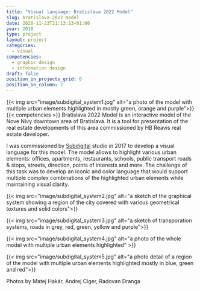 ```yaml
---
title: "Visual language: Bratislava 2022 Model"
slug: bratislava-2022-model
date: 2020-11-23T21:13:13+01:00
year: 2018
type: project
layout: project
categories:
  - visual
competencies:
  - graphic design
  - information design
draft: false
position_in_projects_grid: 0
position_in_column: 2
---
```


{{< img src="image/subdigital_system1.jpg" alt="a photo of the model with multiple urban elements highlighted in mostly green, orange and purple">}}
{{< competencies >}}
Bratislava 2022 Model is an interactive model of the Nove Nivy downtown area of Bratislava. It is a tool for presentation of the real estate developments of this area commissioned by HB Reavis real estate developer.

I was commissioned by [Subdigital](https://www.sub.digital/project02/) studio in 2017 to develop a visual language for this model. The model allows to highlight various urban elements: offices, apartments, restaurants, schools, public transport roads & stops, streets, direction, points of interests and more. The challenge of this task was to develop an iconic and color language that would support multiple complex combinations of the highlighted urban elements while maintaining visual clarity. 


{{< img src="image/subdigital_system2.jpg" alt="a sketch of the graphical system showing a region of the city covered with various geometrical textures and solid colors">}}

{{< img src="image/subdigital_system3.jpg" alt="a sketch of transporation systems, roads in grey, red, green, yellow and purple">}}

{{< img src="image/subdigital_system4.jpg" alt="a photo of the whole model with multiple urban elements highlighted" >}}

{{< img src="image/subdigital_system5.jpg" alt="a photo detail of a region of the model with multiple urban elements highlighted mostly in blue, green and red">}}

Photos by Matej Hakár, Andrej Cíger, Radovan Dranga 
